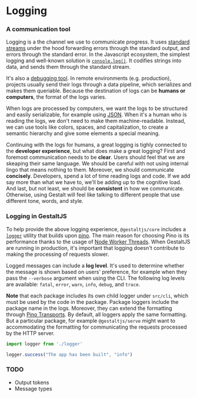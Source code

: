 # Logging

### A communication tool

Logging is a the channel we use to communicate progress.
It uses [standard streams](https://en.wikipedia.org/wiki/Standard_streams) under the hood forwarding errors through the standard output,
and errors through the standard error.
In the Javascript ecosystem,
the simplest logging and well-known solution is [`console.log()`](https://developer.mozilla.org/en-US/docs/Web/API/console/log).
It codifies strings into data, and sends them through the standard stream.

It's also a [debugging tool](https://www.w3schools.com/js/js_debugging.asp).
In remote environments (e.g. production),
projects usually send their logs through a data pipeline,
which serializes and makes them queriable.
Because the destination of logs can be **humans or computers**,
the format of the logs varies.

When logs are processed by computers,
we want the logs to be structured and easily serializable,
for example using [JSON](https://en.wikipedia.org/wiki/JSON).
When it's a human who is reading the logs,
we don't need to make them machine-readable.
Instead, we can use tools like colors, spaces, and capitalization,
to create a semantic hierarchy and give some elements a special meaning.

Continuing with the logs for humans,
a great logging is tighly connected to the **developer experience**,
but what does make a great logging?
First and foremost communication needs to be **clear**.
Users should feel that we are skeaping their same language.
We should be careful with not using internal lingo that means nothing to them.
Moreover,
we should communicate **concisely**.
Developers,
spend a lot of time reading logs and code.
If we add say more than what we have to,
we'll be adding up to the cognitive load.
And last,
but not least,
we should be **consistent** in how we communicate.
Otherwise,
using Gestalt will feel like talking to different people that use different tone, words, and style.

### Logging in GestaltJS

To help provide the above logging experience,
`@gestaltjs/core` includes a [`logger`](https://github.com/gestaltjs/gestalt/blob/main/packages/core/src/cli/logger.ts) utility that builds upon [pino](https://github.com/pinojs/pino).
The main reason for choosing Pino is its performance thanks to the usage of [Node Worker Threads](https://nodejs.org/api/worker_threads.html).
When GestaltJS are running in production,
it's important that logging doesn't contribute to making the processing of requests slower.

Logged messages can include a **log level**.
It's used to determine whether the message is shown based on users' preference,
for example when they pass the `--verbose` argument when using the CLI.
The following log levels are available:
`fatal`, `error`, `warn`, `info`, `debug`, and `trace`.

**Note** that each package includes its own child logger under `src/cli`,
which must be used by the code in the package.
Package loggers include the package name in the logs.
Moreover, they can extend the formatting through [Pino Transports](https://github.com/pinojs/pino/blob/master/docs/transports.md).
By default, all loggers apply the same formatting.
But a particular package,
for example `@gestaltjs/serve` might want to accommodating the formatting for communicating the requests processed by the HTTP server.

```ts
import logger from './logger'

logger.success("The app has been built", "info")
```

### TODO
- Output tokens
- Message types

